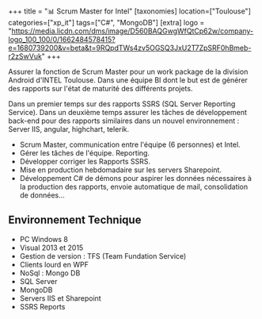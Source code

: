 +++
title = "📊 Scrum Master for Intel"
[taxonomies]
location=["Toulouse"]
categories=["xp_it"]
tags=["C#", "MongoDB"]
[extra]
logo = "https://media.licdn.com/dms/image/D560BAQGwgWfQtCp62w/company-logo_100_100/0/1662484578415?e=1680739200&v=beta&t=9RQpdTWs4zv5OGSQ3JxU2T7ZpSRF0hBmeb-r2zSwVuk"
+++

Assurer la fonction de Scrum Master pour un work package de la division Android d'INTEL Toulouse. Dans une équipe BI dont le but est de générer des rapports sur l'état de maturité des différents projets.

Dans un premier temps sur des rapports SSRS (SQL Server Reporting Service). Dans un deuxième temps assurer les tâches de développement back-end pour des rapports similaires dans un nouvel environnement : Server IIS, angular, highchart, telerik.

- Scrum Master, communication entre l'équipe (6 personnes) et Intel.
- Gérer les tâches de l'équipe. Reporting.
- Développer corriger les Rapports SSRS.
- Mise en production hebdomadaire sur les servers Sharepoint.
- Développement C# de démons pour aspirer les données nécessaires à la production des rapports, envoie automatique de mail, consolidation de données...

## Environnement Technique

- PC Windows 8
- Visual 2013 et 2015
- Gestion de version : TFS (Team Fundation Service)
- Clients lourd en WPF
- NoSql : Mongo DB
- SQL Server
- MongoDB
- Servers IIS et Sharepoint
- SSRS Reports
